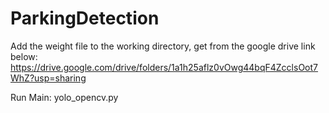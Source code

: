 # ParkingDetection
Add the weight file to the working directory, get from the google drive link below:
https://drive.google.com/drive/folders/1a1h25aflz0vOwg44bqF4ZcclsOot7WhZ?usp=sharing

Run Main: yolo_opencv.py

